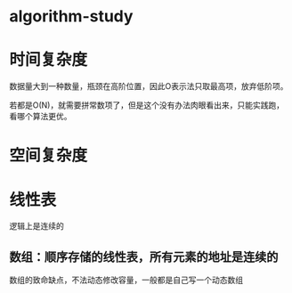 # algorithm-study

# 时间复杂度
数据量大到一种数量，瓶颈在高阶位置，因此O表示法只取最高项，放弃低阶项。

若都是O(N)，就需要拼常数项了，但是这个没有办法肉眼看出来，只能实践跑，看哪个算法更优。

# 空间复杂度

# 线性表
逻辑上是连续的

## 数组：顺序存储的线性表，所有元素的地址是连续的
数组的致命缺点，不法动态修改容量，一般都是自己写一个动态数组

